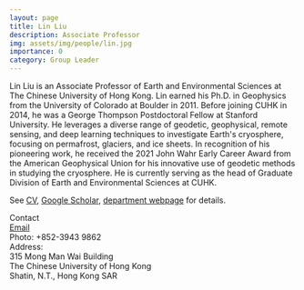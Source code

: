 ```yaml
---
layout: page
title: Lin Liu
description: Associate Professor
img: assets/img/people/lin.jpg
importance: 0
category: Group Leader
---
```

Lin Liu is an Associate Professor of Earth and Environmental Sciences at The Chinese University of Hong Kong. Lin earned his Ph.D. in Geophysics from the University of Colorado at Boulder in 2011. Before joining CUHK in 2014, he was a George Thompson Postdoctoral Fellow at Stanford University. He leverages a diverse range of geodetic, geophysical, remote sensing, and deep learning techniques to investigate Earth's cryosphere, focusing on permafrost, glaciers, and ice sheets. In recognition of his pioneering work, he received the 2021 John Wahr Early Career Award from the American Geophysical Union for his innovative use of geodetic methods in studying the cryosphere. He is currently serving as the head of Graduate Division of Earth and Environmental Sciences at CUHK.

See [CV](/assets/pdf/cv_linliu.pdf), [Google Scholar](https://scholar.google.com.hk/citations?user=5VBaQTIAAAAJ&hl=en), [department webpage](https://www.ees.cuhk.edu.hk/staff/prof-liu-lin) for details. 

Contact  <br> 
[Email](mailto:liulin@cuhk.edu.hk) <br> 
Photo: +852-3943 9862<br> 
Address: <br> 
315 Mong Man Wai Building<br> 
The Chinese University of Hong Kong<br> 
Shatin, N.T., Hong Kong SAR



